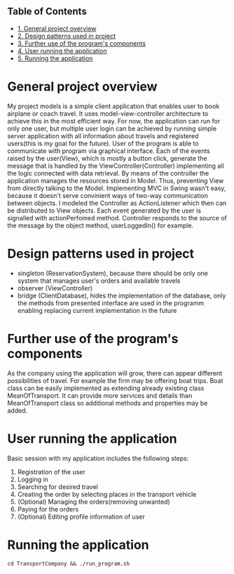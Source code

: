 <div id="table-of-contents">
<h2>Table of Contents</h2>
<div id="text-table-of-contents">
<ul>
<li><a href="#sec-1">1. General project overview</a></li>
<li><a href="#sec-2">2. Design patterns used in project</a></li>
<li><a href="#sec-3">3. Further use of the program's components</a></li>
<li><a href="#sec-4">4. User running the application</a></li>
<li><a href="#sec-5">5. Running the application</a></li>
</ul>
</div>
</div>

# General project overview<a id="sec-1" name="sec-1"></a>

My project models is a simple client application that enables user to book airplane or coach travel. It uses model-view-controller architecture to achieve this in the most efficient way. For now, the application can run for only one user, but multiple user login can be achieved by running simple server application with all information about travels and registered users(this is my goal for the future). User of the program is able to communicate with program via graphical interface. Each of the events raised by the user(View), which is mostly a button click, generate the message that is handled by the ViewController(Controller) implementing all the logic connected with data retrieval. By means of the controller the application manages the resources stored in Model. Thus, preventing View from directly talking to the Model. Implementing MVC in Swing wasn't easy, because it doesn't serve convinient ways of two-way communication between objects. I modeled the Controller as ActionListener which then can be distributed to View objects. Each event generated by the user is signalled with actionPerfomed method. Controller responds to the source of the message by the object method, userLoggedIn() for example.

# Design patterns used in project<a id="sec-2" name="sec-2"></a>

-   singleton (ReservationSystem), because there should be only one system that manages user's orders and available travels
-   observer (ViewController)
-   bridge (ClientDatabase), hides the implementation of the database, only the methods from presented interface are used in the programm enabling replacing current implementation in the future

# Further use of the program's components<a id="sec-3" name="sec-3"></a>

As the company using the application will grow, there can appear different possibilities of travel. For example the firm may be offering boat trips. Boat class can be easily implemented as extending already existing class MeanOfTransport. It can provide more services and details than MeanOfTransport class so additional methods and properties may be added.

# User running the application<a id="sec-4" name="sec-4"></a>

Basic session with my application includes the following steps:
1.  Registration of the user
2.  Logging in
3.  Searching for desired travel
4.  Creating the order by selecting places in the transport vehicle
5.  (Optional) Managing the orders(removing unwanted)
6.  Paying for the orders
7.  (Optional) Editing profile information of user

# Running the application<a id="sec-5" name="sec-5"></a>

    cd TransportCompany && ./run_program.sh
